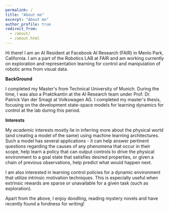 ```yaml
---
permalink: /
title: "About me"
excerpt: "About me"
author_profile: true
redirect_from: 
  - /about/
  - /about.html
---
```

Hi there! I am an AI Resident at Facebook AI Research (FAIR) in Menlo Park, California. I am a part of the Robotics LAB at FAIR and am working currently on exploration and representation learning for control and manipulation of robotic arms from visual data. 

**BackGround**

I completed my Master's from Technical University of Munich. During the time, I was also a Praktikantin at the AI Research team under Prof. Dr. Patrick Van der Smagt at Volkswagen AG. I completed my master's thesis, focusing on the development state-space models for learning dynamics for control at the lab during this period. 

**Interests**

My *academic* interests mostly lie in inferring more about the physical world (and creating a model of the same) using machine 
learning architectures. Such a model has several applications - it can help answer pertinent questions regarding the causes of 
any phenomena that occur in their scope, help learn a policy that can output controls to drive the physical environment to a 
goal state that satisfies desired properties, or given a chain of previous observations, help predict what would happen next.

I am also interested in learning control policies for a dynamic environment that utilize intrinsic motivation techniques. This is 
especially useful when extrinsic rewards are sparse or unavailable for a given task (such as exploration).

Apart from the above, I enjoy doodling, reading mystery novels and have recently found a fondness for writing!
